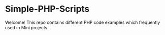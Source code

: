 # Simple-PHP-Scripts
Welcome! This repo contains different PHP code examples which frequently used in Mini projects.
